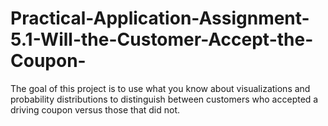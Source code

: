 # Practical-Application-Assignment-5.1-Will-the-Customer-Accept-the-Coupon-
The goal of this project is to use what you know about visualizations and probability distributions to distinguish between customers who accepted a driving coupon versus those that did not.
